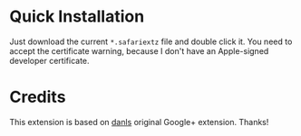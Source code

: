 Quick Installation
==================

Just download the current ``*.safariextz`` file and double click it. You need to accept the certificate warning, because I don't have an Apple-signed developer certificate.

Credits
=======

This extension is based on [danls](https://github.com/danls/Google-Plus-Safari-Extension) original Google+ extension. Thanks!
